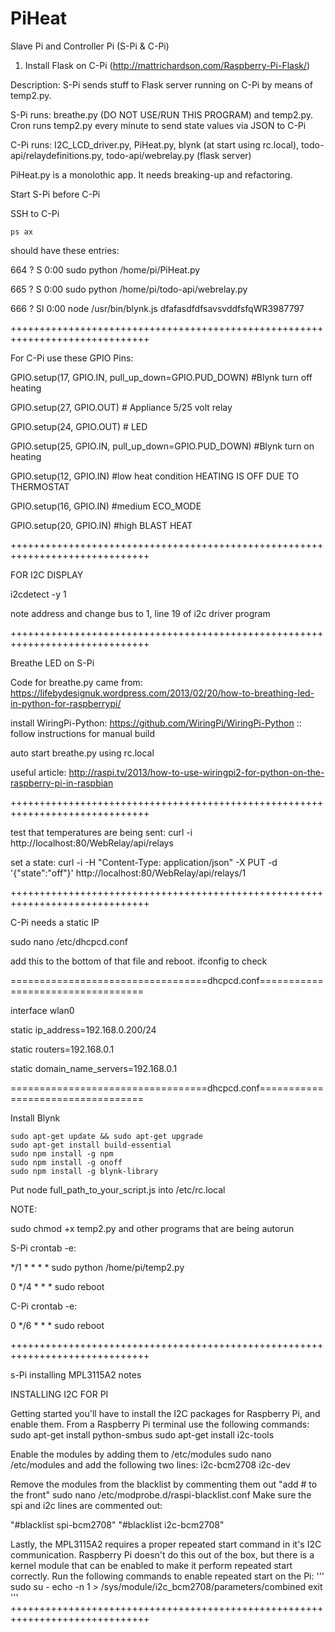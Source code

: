 # PiHeat
Slave Pi and Controller Pi (S-Pi & C-Pi)

1. Install Flask on C-Pi (http://mattrichardson.com/Raspberry-Pi-Flask/)

Description: S-Pi sends stuff to Flask server running on C-Pi by means of temp2.py.

S-Pi runs: breathe.py (DO NOT USE/RUN THIS PROGRAM) and temp2.py. Cron runs temp2.py every minute to send state values via JSON to C-Pi

C-Pi runs: I2C_LCD_driver.py, PiHeat.py, blynk (at start using rc.local), todo-api/relaydefinitions.py, todo-api/webrelay.py (flask server)

PiHeat.py is a monolothic app. It needs breaking-up and refactoring.

Start S-Pi before C-Pi

SSH to C-Pi

```
ps ax
```

should have these entries:

  664 ?        S      0:00 sudo python /home/pi/PiHeat.py
  
  665 ?        S      0:00 sudo python /home/pi/todo-api/webrelay.py
  
  666 ?        Sl     0:00 node /usr/bin/blynk.js dfafasdfdfsavsvddfsfqWR3987797

++++++++++++++++++++++++++++++++++++++++++++++++++++++++++++++++++++++++++++++

For C-Pi use these GPIO Pins:

GPIO.setup(17, GPIO.IN, pull_up_down=GPIO.PUD_DOWN) #Blynk turn off heating

GPIO.setup(27, GPIO.OUT) # Appliance 5/25 volt relay

GPIO.setup(24, GPIO.OUT) # LED

GPIO.setup(25, GPIO.IN, pull_up_down=GPIO.PUD_DOWN) #Blynk turn on heating

GPIO.setup(12, GPIO.IN) #low heat condition HEATING IS OFF DUE TO THERMOSTAT 

GPIO.setup(16, GPIO.IN) #medium ECO_MODE

GPIO.setup(20, GPIO.IN) #high BLAST HEAT

++++++++++++++++++++++++++++++++++++++++++++++++++++++++++++++++++++++++++++++

FOR I2C DISPLAY

i2cdetect -y 1

note address and change bus to 1, line 19 of i2c driver program

++++++++++++++++++++++++++++++++++++++++++++++++++++++++++++++++++++++++++++++
  
  Breathe LED on S-Pi
  
  Code for breathe.py came from: https://lifebydesignuk.wordpress.com/2013/02/20/how-to-breathing-led-in-python-for-raspberrypi/
  
  install WiringPi-Python: https://github.com/WiringPi/WiringPi-Python :: follow instructions for manual build
  
  auto start breathe.py using rc.local
  
  useful article: http://raspi.tv/2013/how-to-use-wiringpi2-for-python-on-the-raspberry-pi-in-raspbian
  
  
  ++++++++++++++++++++++++++++++++++++++++++++++++++++++++++++++++++++++++++++++
  
  test that temperatures are being sent: curl -i http://localhost:80/WebRelay/api/relays
  
  set a state: curl -i -H "Content-Type: application/json" -X PUT -d '{"state":"off"}' http://localhost:80/WebRelay/api/relays/1
  
  ++++++++++++++++++++++++++++++++++++++++++++++++++++++++++++++++++++++++++++++
  
  C-Pi needs a static IP
  
  sudo nano /etc/dhcpcd.conf
  
  add this to the bottom of that file and reboot. ifconfig to check
  
  ==================================dhcpcd.conf==================================
  
  interface wlan0
  
  static ip_address=192.168.0.200/24
  
  static routers=192.168.0.1
  
  static domain_name_servers=192.168.0.1
  
  ==================================dhcpcd.conf==================================
  
  Install Blynk
  
  ```
sudo apt-get update && sudo apt-get upgrade
sudo apt-get install build-essential
sudo npm install -g npm
sudo npm install -g onoff
sudo npm install -g blynk-library
```

Put  node full_path_to_your_script.js <Auth Token> into /etc/rc.local



NOTE: 

sudo chmod +x temp2.py and other programs that are being autorun

S-Pi crontab -e: 

*/1 * * * * sudo python /home/pi/temp2.py

0 */4 * * * sudo reboot

C-Pi crontab -e:

0 */6 * * * sudo reboot

++++++++++++++++++++++++++++++++++++++++++++++++++++++++++++++++++++++++++++++

s-Pi installing MPL3115A2 notes

INSTALLING I2C FOR PI

Getting started you'll have to install the I2C packages for Raspberry Pi, and enable them.
From a Raspberry Pi terminal use the following commands:
sudo apt-get install python-smbus
sudo apt-get install i2c-tools

Enable the modules by adding them to /etc/modules
sudo nano /etc/modules
and add the following two lines:
i2c-bcm2708
i2c-dev

Remove the modules from the blacklist by commenting them out "add # to the front"
sudo nano /etc/modprobe.d/raspi-blacklist.conf
Make sure the spi and i2c lines are commented out: 

  "#blacklist spi-bcm2708"
  "#blacklist i2c-bcm2708"

Lastly, the MPL3115A2 requires a proper repeated start command in it's I2C communication. Raspberry Pi doesn't do this out of the box, but there is a kernel module that can be enabled to make it perform repeated start correctly. Run the following commands to enable repeated start on the Pi:
'''
sudo su -
echo -n 1 > /sys/module/i2c_bcm2708/parameters/combined
exit
'''
++++++++++++++++++++++++++++++++++++++++++++++++++++++++++++++++++++++++++++++
